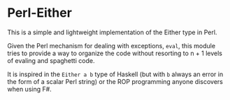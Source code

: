 # Perl-Either

This is a simple and lightweight implementation of the Either type in Perl.

Given the Perl mechanism for dealing with exceptions, `eval`, this
module tries to provide a way to organize the code without resorting
to n + 1 levels of evaling and spaghetti code.

It is inspired in the `Either a b` type of Haskell (but with `b` always an
error in the form of a scalar Perl string) or the ROP programming anyone
discovers when using F#.

